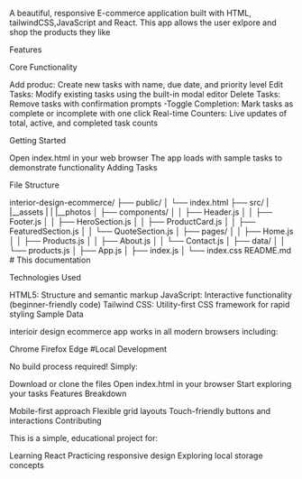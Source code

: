 A beautiful, responsive E-commerce application built with HTML, tailwindCSS,JavaScript and React. This app allows the user exlpore and shop the products they like

Features

Core Functionality

Add produc: Create new tasks with name, due date, and priority level
Edit Tasks: Modify existing tasks using the built-in modal editor
Delete Tasks: Remove tasks with confirmation prompts -Toggle Completion: Mark tasks as complete or incomplete with one click
Real-time Counters: Live updates of total, active, and completed task counts

Getting Started

Open index.html in your web browser
The app loads with sample tasks to demonstrate functionality
Adding Tasks

File Structure

interior-design-ecommerce/
├── public/
│   └── index.html
├── src/
|   |__assets
|   |   |__photos
│   ├── components/
│   │   ├── Header.js
│   │   ├── Footer.js
│   │   ├── HeroSection.js
│   │   ├── ProductCard.js
│   │   ├── FeaturedSection.js
│   │   └── QuoteSection.js
│   ├── pages/
│   │   ├── Home.js
│   │   ├── Products.js
│   │   ├── About.js
│   │   └── Contact.js
│   ├── data/
│   │   └── products.js
│   ├── App.js
│   ├── index.js
│   └── index.css
 README.md # This documentation

Technologies Used

HTML5: Structure and semantic markup
JavaScript: Interactive functionality (beginner-friendly code)
Tailwind CSS: Utility-first CSS framework for rapid styling
Sample Data


interioir design ecommerce app  works in all modern browsers including:

Chrome
Firefox
Edge
#Local Development

No build process required! Simply:

Download or clone the files
Open index.html in your browser
Start exploring your tasks
Features Breakdown



Mobile-first approach
Flexible grid layouts
Touch-friendly buttons and interactions
Contributing

This is a simple, educational project for:

Learning React
Practicing responsive design
Exploring local storage concepts
